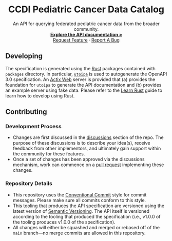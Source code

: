 <p align="center">
  <h1 align="center">
  CCDI Pediatric Cancer Data Catalog
  </h1>
</p>

<p align="center">
    An API for querying federated pediatric cancer data from the broader community.
    <br />
    <a href="https://cbiit.github.io/ccdi-federation-api/"><strong>Explore the API documentation »</strong></a>
    <br />
    <a href="https://github.com/cbiit/ccdi-federation-api/issues/new?assignees=&labels=&template=feature_request.md&title=Descriptive%20Title&labels=enhancement">Request Feature</a>
    ·
    <a href="https://github.com/cbiit/ccdi-federation-api/issues/new?assignees=&labels=&template=bug_report.md&title=Descriptive%20Title&labels=bug">Report A Bug</a>
    <br />
  </p>
</p>

## Developing

The specification is generated using the [Rust] packages contained with `packages` directory. In particular, [`utoipa`] is used to autogenerate the OpenAPI 3.0 specification. An [Actix Web] server is provided that (a) provides the foundation for `utoipa` to generate the API documentation and (b) provides an example server using fake data. Please refer to the [Learn Rust] guide to learn how to develop using Rust.

## Contributing

### Development Process

- Changes are first discussed in the [discussions](https://github.com/cbiit/ccdi-federation-api/discussions) section of the repo. The purpose of these discussions is to describe your idea(s), receive feedback from other implementors, and ultimately gain support within the community for these features.
- Once a set of changes has been approved via the discussions mechanism, work can commence on a [pull request](https://github.com/cbiit/ccdi-federation-api/discussions) implementing these changes.

### Repository Details

- This repository uses the [Conventional Commit](https://www.conventionalcommits.org/en/v1.0.0/) style for commit messages. Please make sure all commits conform to this style.
- This tooling that produces the API specification are versioned using the latest version of [Semantic Versioning](https://semver.org/). The API itself is versioned according to the tooling that produced the specification (i.e., v1.0.0 of the tooling produces v1.0.0 of the specification).
- All changes will either be squashed and merged or rebased off of the `main` branch—no merge commits are allowed in this repository.

[Actix Web]: https://actix.rs/
[Learn Rust]: https://www.rust-lang.org/learn
[Rust]: https://www.rust-lang.org/
[`utoipa`]: https://github.com/juhaku/utoipa